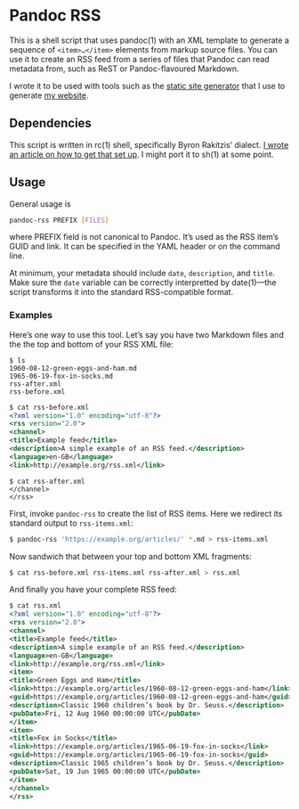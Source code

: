 # Pandoc RSS

This is a shell script that uses pandoc(1) with an XML template to
generate a sequence of `<item>…</item>` elements from markup source
files. You can use it to create an RSS feed from a series of files that
Pandoc can read metadata from, such as ReST or Pandoc-flavoured
Markdown.

I wrote it to be used with tools such as the [static site
generator](https://github.com/chambln/red/) that I use to generate [my
website](https://cosine.blue/).

## Dependencies

This script is written in rc(1) shell, specifically Byron Rakitzis’
dialect. [I wrote an article on how to get that set
up](https://cosine.blue/2019-06-26-rc-shell-setup.html). I might port it
to sh(1) at some point.

## Usage

General usage is

``` bash
pandoc-rss PREFIX [FILES]
```

where PREFIX field is not canonical to Pandoc. It’s used as the RSS
item’s GUID and link. It can be specified in the YAML header or on the
command line.

At minimum, your metadata should include `date`, `description`, and
`title`. Make sure the `date` variable can be correctly interpretted by
date(1)—the script transforms it into the standard RSS-compatible
format.

### Examples

Here’s one way to use this tool. Let’s say you have two Markdown files
and the the top and bottom of your RSS XML file:

    $ ls
    1960-08-12-green-eggs-and-ham.md
    1965-06-19-fox-in-socks.md
    rss-after.xml
    rss-before.xml

``` xml
$ cat rss-before.xml
<?xml version="1.0" encoding="utf-8"?>
<rss version="2.0">
<channel>
<title>Example feed</title>
<description>A simple example of an RSS feed.</description>
<language>en-GB</language>
<link>http://example.org/rss.xml</link>
```

    $ cat rss-after.xml
    </channel>
    </rss>

First, invoke `pandoc-rss` to create the list of RSS items. Here we
redirect its standard output to `rss-items.xml`:

``` bash
$ pandoc-rss 'https://example.org/articles/' *.md > rss-items.xml
```

Now sandwich that between your top and bottom XML fragments:

``` bash
$ cat rss-before.xml rss-items.xml rss-after.xml > rss.xml
```

And finally you have your complete RSS feed:

``` xml
$ cat rss.xml
<?xml version="1.0" encoding="utf-8"?>
<rss version="2.0">
<channel>
<title>Example feed</title>
<description>A simple example of an RSS feed.</description>
<language>en-GB</language>
<link>http://example.org/rss.xml</link>
<item>
<title>Green Eggs and Ham</title>
<link>https://example.org/articles/1960-08-12-green-eggs-and-ham</link>
<guid>https://example.org/articles/1960-08-12-green-eggs-and-ham</guid>
<description>Classic 1960 children’s book by Dr. Seuss.</description>
<pubDate>Fri, 12 Aug 1960 00:00:00 UTC</pubDate>
</item>
<item>
<title>Fox in Socks</title>
<link>https://example.org/articles/1965-06-19-fox-in-socks</link>
<guid>https://example.org/articles/1965-06-19-fox-in-socks</guid>
<description>Classic 1965 children’s book by Dr. Seuss.</description>
<pubDate>Sat, 19 Jun 1965 00:00:00 UTC</pubDate>
</item>
</channel>
</rss>
```
